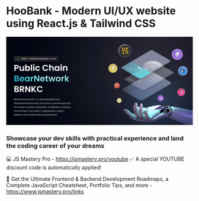 # HooBank - Modern UI/UX website using React.js & Tailwind CSS

![HooBank](https://raw.githubusercontent.com/BearNetwork-BRNKC/brnkcweb/213aafa32be455296ee61509ce5427ad2cf70ba7/public/web.png)


### Showcase your dev skills with practical experience and land the coding career of your dreams
💻 JS Mastery Pro - https://jsmastery.pro/youtube
✅ A special YOUTUBE discount code is automatically applied!

📙 Get the Ultimate Frontend & Backend Development Roadmaps, a Complete JavaScript Cheatsheet, Portfolio Tips, and more - https://www.jsmastery.pro/links
